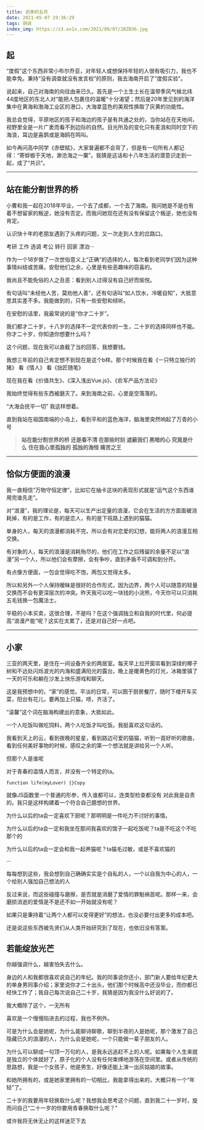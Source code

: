 ```yaml
---
title: 迟来的五月
date: 2021-05-07 19:36:29
tags: 胡说
index_img: https://z3.ax1x.com/2021/06/07/2BZB36.jpg
---
```

## 起

“度假”这个东西非常小布尔乔亚，对年轻人或想保持年轻的人很有吸引力，我也不能幸免。秉持“没有调查就没有发言权”的原则，我去海南开启了“度假实验”。

说起来，自己对海南的向往由来已久。首先是一个土生土长在温带季风气候北纬44度地区的东北人对“能把人包裹住的温暖”十分渴望；然后是20年里见到的海洋集中在黄海和渤海工业区的港口，大海拿蓝色的美观性换取了灰黄的功能性。

我总会觉得，平原地区的孩子和海边的孩子是有共通之处的，当你站在在天地间，视野里全是一片广袤而看不到边际的自然。目光所及的变化只有麦浪和同时空下的海浪，耳边是喜鹊或是海鸥在鸣叫。

如今再问高中同学《赤壁赋》，大家普遍都不会背了，但是有一句所有人都记得：“寄蜉蝣于天地，渺沧海之一粟”。我猜是这话和十八年生活的潜意识走到一起，成了“共识”。

------

## 站在能分割世界的桥

小曹和我一起在2018年毕业，一个去了成都，一个去了海南。我问她是不是也有着不想留家的叛逆，她没有否定。而我问她现在还有没有保留这个叛逆，她也没有肯定。

认识快十年的老朋友遇到了头疼的问题，又一次走到人生的岔路口。

考研 工作 选调 考公 转行 回家 漂泊···

作为一个18岁做了一次世俗意义上“正确”的选择的人，每次看到老同学们因为这种事情纠结或苦痛，安慰他们之余，心里是有些恶趣味的窃喜的。

我尚且不能免俗的人之丑恶：看到别人过得没有自己好而愉悦。

有句话叫“未经他人苦，莫劝他人善”，还有句话叫“如人饮水，冷暖自知”，大抵意思其实差不多。我能做到的，只有一些安慰和倾听。

在安慰的话里，我最常说的是“你才二十岁”。

我们都才二十岁，十八岁的选择不一定代表你的一生，二十岁的选择同样也不能。你才二十岁，你知道你想要什么吗？

这个问题，现在我可以直截了当的回答，我想要钱。

我想三年前的自己肯定想不到现在是这个b样。那个时候我在看《一只特立独行的猪》 看《情人》 看《拙匠随笔》

现在我在看《价值共生》、《深入浅出Vue.js》、《俞军产品方法论》

我始终觉得有些东西被磨灭了。来到海南之前，心里是空落落的。

“大海会抚平一切” 我这样想着。

直到我站在祖国南端的小岛上，看到平和的蓝色海洋，脑海里突然响起了万青的小号

> **站在能分割世界的桥**
> **还是看不清 在那些时刻**
> **遮蔽我们 黑暗的心 究竟是什么**
> **住在我心里孤独的**
> **孤独的海怪 痛苦之王**

------

## 恰似方便面的浪漫

我一直相信“万物守恒定律”，比如它在抽卡这块的表现形式就是“运气这个东西谁用完谁先走”。

对“浪漫”，我的理论是，每天可以生产出定量的浪漫，它会在生活的方方面面被消耗掉，有的是工作，有的是恋人，有的是下班路上遇到的猫猫。

单身的人，每天的浪漫都消耗不完，所以会有对恋爱的幻想，能将两人的浪漫互相交换。

有对象的人，每天的浪漫是消耗殆尽的，他们在工作之后残留的余量不足以“浪漫”另一个人，所以他们会有摩擦，会有争吵，直到矛盾不可调和到分开。

有点像方便面，一包会觉得吃不饱，两包又觉得太多。

所以和另外一个人保持暧昧是很好的合作形式，因为边界，两个人可以随意的轻量交换而不会有更深层次的冲突。昨天我可以吃一块钱的小浣熊，今天你可以只消耗五毛钱换一包魔法士。

平稳的小本买卖，这很合理，不是吗？在这个强调独立和自我的时代里，何必提高“浪漫产能”呢？这实在太累了，还是对自己好一点吧。

------

## 小家

三亚的两天里，是住在一间设备齐全的两居室。每天早上拉开窗帘看到深绿的椰子树和不远处闪烁波光的内海和盛满阳光的露台。晚上是暖黄色的灯光，冰箱里镇了一天的可乐和躺在沙发上快乐游戏和聊天。

这是我预想中的，“家”的感觉。平淡的日常，可以囿于厨房餐厅，随时下楼开车买菜，阳台有花儿，要再加上只猫，啧，齐活了。

“温馨”这个词在脑海构建出的意象，大抵如此。

一个人吃饭叫做吃饲料，两个人吃饭才叫吃饭。我挺喜欢这句话的。

我看到天上的云，看到夜晚的星星，看到路边可爱的猫猫，听到一首好听的歌曲，看到任何美好事物的时候，感叹之余的第一个想法就是讲给另一个人听。

但那个人是谁呢

对于青春的滥情人而言，并没有一个特定的ta。

```
function life(myLover) {}Copy
```

就像JS函数里一个普通的形参，传入谁都可以，连类型检查都没有
对此我是自责的。我只是这样构建着一个符合自己臆想的世界。

为什么以后的ta会一定喜欢下厨呢？那明明是一件吃力不讨好的事情。

为什么以后的ta会一定和我坐在那间我喜欢的馆子一起吃饭呢？ta是不吃这个不吃那个的

为什么以后的ta会一定会和我一起养猫呢？ta猫毛过敏，或是不喜欢猫的

···

每每想到这些，我会想到自己确确实实是个自私的人，一个以自我为中心的人，一个给别人强加自己想法的人

反过来说，而这些碰撞与磨擦，是否就是消磨了爱情的罪魁祸首呢。那样一来，会磨损消逝的爱情是不是还不如一开始就没有呢？

如果只是秉持着“让两个人都可以变得更好”的想法，也没必要付出更多的成本吧。

还是说这些东西被先贤们从人类开始研究到了现在，也依旧没有答案。

## 若能绽放光芒

你越强调什么，越害怕失去什么。

身边的人和我都很喜欢说自己的年纪。我的同事说你还小，部门新人要给年纪更大的单身男同事介绍；家里说你才二十出头，他们那个时候高中还没毕业，而你都已经快工作了；我自己每次说自己二十岁，我猜是因为我没什么好说的了。

我大概除了这个，一无所有

喜欢是一个慢慢陷进去的过程，我也不例外。

可是为什么会是她呢，为什么能聊诗聊歌，聊到半夜的人是她呢，那个激发了自己隐藏已久的浪漫的人，为什么会是她呢，一个只能做一辈子朋友的人。

为什么可以聊成一句顶一万句的人，是我永远追赶不上的人呢。如果每个人生来就是独立的个体就好了，原子化的个人没有任何束缚地游荡在空间里。或者从传统的思路想，我是一个女孩子，他是男生，好像还能上演一出灰姑娘的故事。

和她所拥有的，或是她家里拥有的一切相比，我能拿得出来的，大概只有一个“年轻”了。

二十岁的我要用年轻换取什么呢？我想我会思考这个问题，直到我二十一岁时，旋而问自己“二十一岁的你要用青春换取什么呢？”

或许我将无休无止的这样迷茫下去